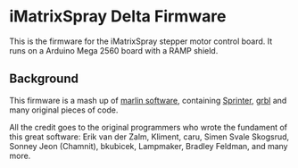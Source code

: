 iMatrixSpray Delta Firmware
==========
This is the firmware for the iMatrixSpray stepper motor control board. It runs on a Arduino Mega 2560 board with a RAMP shield.

Background
-------
This firmware is a mash up of <a href=https://github.com/ErikZalm/Marlin>marlin software</a>, containing <a href="https://github.com/kliment/Sprinter">Sprinter</a>, <a href="https://github.com/simen/grbl/tree">grbl</a> and many original pieces of code.

All the credit goes to the original programmers who wrote the fundament of this great software: Erik van der Zalm, Kliment, caru, Simen Svale Skogsrud, Sonney Jeon (Chamnit), bkubicek, Lampmaker, Bradley Feldman, and many more.




